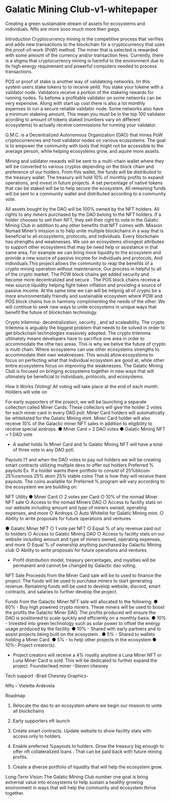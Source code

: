 # Galatic Mining Club-v1-whitepaper

Creating a green sustainable stream of assets for ecosystems and individuals.
Nfts are more sooo much more then jpegs.

Introduction
Cryptocurrency mining is the competitive process that verifies and adds new transactions to the blockchain for a cryptocurrency that uses the proof-of-work (PoW) method. The miner that is selected is rewarded with some amount of the currency and/or transaction fees. Currently, there is a stigma that cryptocurrency mining is harmful to the environment due to its high energy requirement and powerful computers needed to process transactions.

POS or proof of stake is another way of validateing networks. Im this system users stake tokens to to receive yeild. You stake your tokene with a validator node. Validators receive  a portion of the stakeing rewards for running nodes. To befome a profitable validator on some networks can be very expensive. Along with start up cost there is also a lot monthly expenses to run a secure reliable validator node. Some networks also have a minimum stakeing amount. This mean you must be in the top 100 validator acording to amount of tokens staked  (numbers vary on different ecosystems) to actually receive commissions for running your validator. 

G.M.C. is a Decentralized Autonomous Organization (DAO) that mines PoW cryptocurrencies and host validator nodes on various ecosystems. The goal is to empower the community with tools that might not be accessible to the average person, while helping ecosystems grow, and aquire more assets.

Mining and validator rewards will be sent to a multi-chain wallet where they will be converted to various cryptos depending on the block chain and preference of our holders. From this wallet, the funds will be distributed to the treasury wallet. The treasury will hold 10% of monthly profits to expand operations, and invest in future projects.  A set percentage of native tokens that can be staked will be to help secure the ecosystem. All remaining funds will be sent to a community wallet and distributed according to a community vote.

All assets bought by the DAO will be 100% owned by the NFT holders. All rights to any miners purchased by the DAO belong to the NFT holders. If a holder chooses to sell their NFT, they sell their right to vote in the Galatic Mining Club in addition to any other benefits that NFT comes with.
Mission
Nomad Miner’s mission is to help unite multiple blockchains in a way that is beneficial to all ecosystems, protocols, and individuals. Every blockchain has strengths and weaknesses. We use an ecosystems strongest attributes to support other ecosystems that may be need help or assistance in that same area, For example  we can bring more liquidity to the ecosystem and provide a new source of passive income for individuals and protocols, And individuals.This project allows the community to reap the benefits of a crypto mining operation without maintenance, Our process in helpful to all of the crypto market. The POW block chains get added security and become more decentralized and secure . The POS block chains receive a new source liquidity helping fight token inflation and providing a source of passive income.  At the same time we can will be helping all of crypto be a more environmentally friendly and sustainable ecosystem where POW and POS block chains live in harmony complimenting the needs of the other. We will continue to seek new ways to unite ecosystems in unique ways that benefit the future of blockchain technology.

Crypto trilemma- decentralization, security , and ad scaleability. The crypto trilemma is arguably the biggest problem that needs to be solved in order to get blockchain technologies massively adopted. The crypto trilemma ultimately means developers have to sacrifice one area in order to accommodate the othe two areas. This is why we belive the future of crypto is multi chain. Where ecosystems can use other ecosystems strengths to accommodate their own weaknesses. This would allow ecosystems to focus on perfecting what that individual ecosystem are good at, while other entire ecosystems focus on improving the weaknesses. The Galatic Mining Club is focused on bringing ecosystems together in new ways that will ultimately be beneficial to individuals, protocols, and ecosystems.

How it Works (Voting)
All voting will take place at the end of each month. Holders will vote on

For early supporters of the project, we will be launching a separate collection called Miner Cards. These collectors will give the holder 2 votes for each miner card in every DAO poll. Miner Card holders will automatically be whitelisted for the Galatic Mining mint. Miner Card holder will also receive 10% of the Galactic miner NFT sales in addition to eligibility to receive special airdrops. 
●	Miner Card = 2 DAO votes
●	Galatic Mining NFT = 1 DAO vote

* A wallet holds 1x Miner Card and 1x Galatic Mining NFT will have a total of three vote in any DAO poll.

Payouts
I’f and when the DAO votes to pay out holders we will be creating smart contracts utilizing multiple dexs to offer out holders Preferred % payouts
Ex. If a holder wants there portfolio to consist of 
25%bitcoin
25%osmosis 
25% atom
25% stable coins
That is how they will receive there payouts. The coins available for Preferred % program will vary according to the ecosystem we are building on.




NFT Utility
●	Miner Card
○	2 votes per Card
○	10% of the nomad Miner NFT sale
○	Access to the nomad Miners DAO
○	Access to facility stats on our website including amount and type of miners owned, operating expenses, and more
○	Airdrops
○	Auto Whitelist for Galatic Mining mint.
○	Ability to write proposals for future operations and ventures


●	Galatic Miner NFT
○	1 vote per NFT
○	Equal % of any revenue paid out to holders
○	Access to Galatic Mining DAO
○	Access to facility stats on our website including amount and type of miners owned, operating expenses, and more
○	Equal % of ownership anything purchased by Galactic Mining club
○	Ability to write proposals for future operations and ventures

* Profit distribution model, treasury percentages, and royalties will be permanent and cannot be changed by Galactic dao voting.

NFT Sale
Proceeds from the Miner Card sale will be to used to finance the project. The funds will be used to purchase miners to start generating revenue. Remaining funds will be used to develop website, discord, smart contracts, and salaries to further develop the project.

Funds from the  Galactic Miner NFT sale will allocated to the following:
●	60% - Buy high powered crypto miners. These miners will be used to boost the profits the Galactic Miner DAO. The profits produced will ensure the DAO is positioned to scale quickly and efficiently on a monthly basis.
●	10% - Invested into green technology such as solar power to offset the energy usage produced by the facility.
●	10% - Shared with early partners  and to assist projects being built on the  ecosystem .
●	5% - Shared to wallets holding a Miner Card.
●	5% - to help other projects in the ecosystem 
●	10%- Project creator(s).

* Project creators will receive a 4% royalty anytime a Luna Miner NFT or Luna Miner Card is sold. This will be dedicated to further expand the project.
 Founder/lead miner
-Steven chesney 

Tech support -Brad Chesney
Graphics- 

Nfts – Vielette Ardevela 

Roadmap
1.	Relocate the dao to an ecosystem where we begin our mission to unite all blockchains 
2.	Early supporters nft launch 
3.	Create smart contracts. Update website to show facility stats with access only to holders.
4.	Enable preferred %payouts to holders.
Grow the treasury big enough to offer nft collateralized loans . That can be paid back with future mining profits.

5.	Create a diverse portfolio of liquidity that will help the ecosystem grow.





Long-Term Vision
The Galatic Mining Club number one goal is bring extrernal value into ecosystems to help sustain a healthy growing environment in ways that will help the community and ecosystem thrive together.
 



